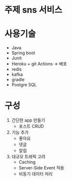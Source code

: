 # 주제 sns 서비스



# 사용기술

* Java
* Spring boot
* Junit
* Heroku + git Actions -> 배포
* redis
* kafka
* gradle
* Postgre SQL



# 구성

1. 간단한 app 만들기
   * 포스트 CRUD
2. 기능 추가
   * 좋아요
   * 댓글
   * 알림
3. 대규모 트래픽 고려
   * Caching
   * Server-Side Event 적용
   * 비동기 데이터 처리